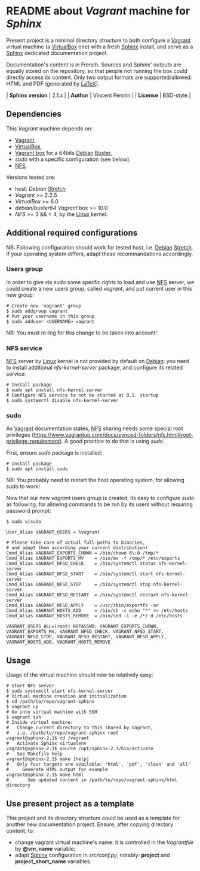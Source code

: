 # README about *Vagrant* machine for *Sphinx*

Present project is a minimal directory structure to both
configure a [Vagrant] virtual machine (a [VirtualBox] one) with a fresh
[Sphinx] install, and serve as a [Sphinx] dedicated documentation project.

Documentation's content is in French.
Sources and *Sphinx*' outputs are equally stored on the repository,
so that people not running the box could directly access its content.
Only two output formats are supported/allowed:
HTML and PDF (generated by [LaTeX]).

| **Sphinx version**    | 2.1.x             |
| **Author**            | Vincent Férotin   |
| **License**           | BSD-style         |


## Dependencies

This *Vagrant* machine depends on:

*   [Vagrant],
*   [VirtualBox],
*   [Vagrant box](https://app.vagrantup.com/debian/boxes/buster64)
    for a 64bits [Debian] [Buster],
*   *sudo* with a specific configuration (see below),
*   [NFS].

Versions tested are:

*   host: *Debian* [Stretch]
*   *Vagrant* >= 2.2.5
*   *VirtualBox* >= 6.0
*   *debian/buster64* *Vagrant* box >= 10.0
*   *NFS* >= 3 && < 4, by the [Linux] kernel.


## Additional required configurations

NB: Following configuration should work for tested host, i.e. [Debian] [Stretch].
If your operating system differs, adapt these recommandations accordingly.


### Users group

In order to give via *sudo* some specfic rights to load and use [NFS] server,
we could create a new users group, called *vagrant*, and put current user in
this new group:

```shell
# Create new 'vagrant' group
$ sudo addgroup vagrant
# Put your username in this group
$ sudo adduser <USERNAME> vagrant
```

NB: You must re-log for this change to be taken into account!


### NFS service

[NFS] server by [Linux] kernel is not provided by default on [Debian]:
you need to install additional *nfs-kernel-server* package, and configure
its related service:

```shell
# Install package
$ sudo apt install nfs-kernel-server
# Configure NFS service to not be started at O.S. startup
$ sudo systemctl disable nfs-kernel-server
```

### sudo

As [Vagrant] documentation states, [NFS] sharing needs some special root
privileges (https://www.vagrantup.com/docs/synced-folders/nfs.html#root-privilege-requirement).
A good practice to do that is using *sudo*.

First, ensure *sudo* package is installed:

```shell
# Install package
$ sudo apt install sudo
```

NB: You probably need to restart the host operating system, for allowing *sudo*
to work!

Now that our new *vagrant* users group is created, its easy to configure *sudo*
as following, for allowing commands to be run by its users without requiring
password prompt:

```shell
$ sudo visudo
```

```plaintext
User_Alias VAGRANT_USERS = %vagrant

# Please take care of actual full-paths to binaries,
# and adapt them according your current distribution!
Cmnd_Alias VAGRANT_EXPORTS_CHOWN = /bin/chown 0\:0 /tmp/*
Cmnd_Alias VAGRANT_EXPORTS_MV    = /bin/mv -f /tmp/* /etc/exports
Cmnd_Alias VAGRANT_NFSD_CHECK    = /bin/systemctl status nfs-kernel-server
Cmnd_Alias VAGRANT_NFSD_START    = /bin/systemctl start nfs-kernel-server
Cmnd_Alias VAGRANT_NFSD_STOP     = /bin/systemctl stop nfs-kernel-server
Cmnd_Alias VAGRANT_NFSD_RESTART  = /bin/systemctl restart nfs-kernel-server
Cmnd_Alias VAGRANT_NFSD_APPLY    = /usr/sbin/exportfs -ar
Cmnd_Alias VAGRANT_HOSTS_ADD     = /bin/sh -c echo "*" >> /etc/hosts
Cmnd_Alias VAGRANT_HOSTS_REMOVE  = /bin/sed -i -e /*/ d /etc/hosts

VAGRANT_USERS ALL=(root) NOPASSWD: VAGRANT_EXPORTS_CHOWN, VAGRANT_EXPORTS_MV, VAGRANT_NFSD_CHECK, VAGRANT_NFSD_START, VAGRANT_NFSD_STOP, VAGRANT_NFSD_RESTART, VAGRANT_NFSD_APPLY, VAGRANT_HOSTS_ADD, VAGRANT_HOSTS_REMOVE
```


## Usage

Usage of the virtual machine should now be relatively easy:

```shell
# Start NFS server
$ sudo systemctl start nfs-kernel-server
# Virtual machine creation and initialization
$ cd /path/to/repo/vagrant-sphinx
$ vagrant up
# Go into virtual machine with SSH
$ vagrant ssh
# Inside virtual machine:
#   Change current directory to this shared by Vagrant,
#   i.e. /path/to/repo/vagrant-sphinx root
vagrant@sphinx-2.1$ cd /vagrant
#   Activate Sphinx virtualenv
vagrant@sphinx-2.1$ source /opt/sphinx-2.1/bin/activate
#   See Makefile help
vagrant@sphinx-2.1$ make [help]
#   Only four targets are available: 'html', 'pdf', 'clean' and 'all'
#     Generate HTML output for example
vagrant@sphinx-2.1$ make html
#       See updated content in /path/to/repo/vagrant-sphinx/html directory
```


## Use present project as a template

This project and its directory structure could be used as a template
for another new documentation project.
Ensure, after copying directory content, to:

*   change vagrant virtual machine's name:
    it is controlled in the *Vagrantfile* by **@vm_name** variable;
*   adapt [Sphinx] configuration in *src/conf.py*, notably:
    **project** and **project_short_name** variables.


[Buster]:               https://www.debian.org/releases/buster/
[Debian]:               https://www.debian.org/
[debian-buster-box]:    https://app.vagrantup.com/debian/boxes/buster64
[LaTeX]:                https://www.latex-project.org/
[Linux]:                https://en.wikipedia.org/wiki/Linux_kernel
[NFS]:                  https://en.wikipedia.org/wiki/Network_File_System_%28protocol%29
[Sphinx]:               https://www.sphinx-doc.org/
[Stretch]:              https://www.debian.org/releases/stretch/
[Vagrant]:              https://www.vagrantup.com/
[VirtualBox]:           https://www.virtualbox.org/

